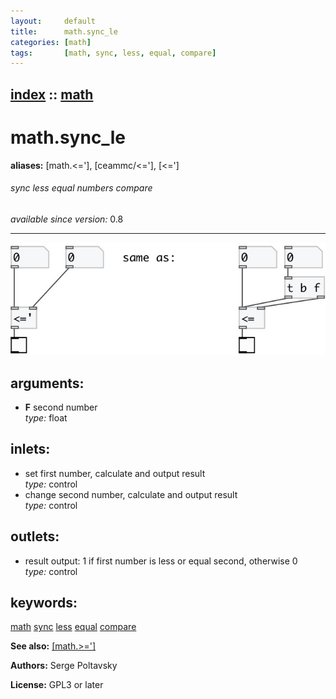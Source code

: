 ```yaml
---
layout:     default
title:      math.sync_le
categories: [math]
tags:       [math, sync, less, equal, compare]
---
```

[index](index.html) :: [math](category_math.html)
---

# math.sync_le
**aliases:** [math.&lt;=&#39;], [ceammc/&lt;=&#39;], [&lt;=&#39;]


###### sync less equal numbers compare

*available since version:* 0.8

---




[![example](../examples/img/math.sync_le.jpg)](../examples/pd/math.sync_le.pd)



## arguments:

* **F**
second number<br>
_type:_ float<br>







## inlets:

* set first number, calculate and output result<br>
_type:_ control
* change second number, calculate and output result<br>
_type:_ control



## outlets:

* result output: 1 if first number is less or equal second, otherwise 0<br>
_type:_ control



## keywords:

[math](keywords/math.html)
[sync](keywords/sync.html)
[less](keywords/less.html)
[equal](keywords/equal.html)
[compare](keywords/compare.html)



**See also:**
[\[math.&gt;=&#39;\]](math.%3E%3D%27.html)




**Authors:** Serge Poltavsky




**License:** GPL3 or later





